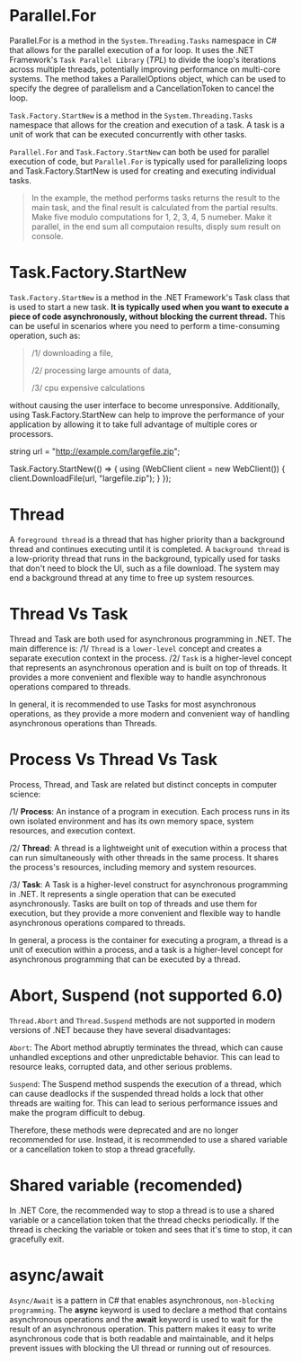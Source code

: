 # Parallel.For

Parallel.For is a method in the `System.Threading.Tasks` namespace in C# that allows for the parallel execution of a for loop. It uses the .NET Framework's `Task Parallel Library` (_TPL_) to divide the loop's iterations across multiple threads, potentially improving performance on multi-core systems. The method takes a ParallelOptions object, which can be used to specify the degree of parallelism and a CancellationToken to cancel the loop.

`Task.Factory.StartNew` is a method in the `System.Threading.Tasks` namespace that allows for the creation and execution of a task. A task is a unit of work that can be executed concurrently with other tasks.

`Parallel.For` and `Task.Factory.StartNew` can both be used for parallel execution of code, but `Parallel.For` is typically used for parallelizing loops and Task.Factory.StartNew is used for creating and executing individual tasks.

> In the example, the method performs tasks returns the result to the main task, and the final result is calculated from the partial results.
> Make five modulo computations for 1, 2, 3, 4, 5 numeber. Make it parallel, in the end sum all computaion results, disply sum result on console.

# Task.Factory.StartNew

`Task.Factory.StartNew` is a method in the .NET Framework's Task class that is used to start a new task. **It is typically used when you want to execute a piece of code asynchronously, without blocking the current thread.** This can be useful in scenarios where you need to perform a time-consuming operation, such as:
>
>    /1/ downloading a file,
>    
>    /2/ processing large amounts of data, 
>    
>    /3/ cpu expensive calculations
>
without causing the user interface to become unresponsive. Additionally, using Task.Factory.StartNew can help to improve the performance of your application by allowing it to take full advantage of multiple cores or processors.

string url = "http://example.com/largefile.zip";

Task.Factory.StartNew(() =>
{
    using (WebClient client = new WebClient())
    {
        client.DownloadFile(url, "largefile.zip");
    }
});

# Thread

A `foreground thread` is a thread that has higher priority than a background thread and continues executing until it is completed. A `background thread` is a low-priority thread that runs in the background, typically used for tasks that don't need to block the UI, such as a file download. The system may end a background thread at any time to free up system resources.

# Thread Vs Task

Thread and Task are both used for asynchronous programming in .NET. The main difference is:
/1/ `Thread` is a `lower-level` concept and creates a separate execution context in the process.
/2/ `Task` is a higher-level concept that represents an asynchronous operation and is built on top of threads. It provides a more convenient and flexible way to handle asynchronous operations compared to threads.

In general, it is recommended to use Tasks for most asynchronous operations, as they provide a more modern and convenient way of handling asynchronous operations than Threads.

# Process Vs Thread Vs Task

Process, Thread, and Task are related but distinct concepts in computer science:

/1/ **Process**: An instance of a program in execution. Each process runs in its own isolated environment and has its own memory space, system resources, and execution context.

/2/ **Thread**: A thread is a lightweight unit of execution within a process that can run simultaneously with other threads in the same process. It shares the process's resources, including memory and system resources.

/3/ **Task**: A Task is a higher-level construct for asynchronous programming in .NET. It represents a single operation that can be executed asynchronously. Tasks are built on top of threads and use them for execution, but they provide a more convenient and flexible way to handle asynchronous operations compared to threads.

In general, a process is the container for executing a program, a thread is a unit of execution within a process, and a task is a higher-level concept for asynchronous programming that can be executed by a thread.

# Abort, Suspend (not supported 6.0)

`Thread.Abort` and `Thread.Suspend` methods are not supported in modern versions of .NET because they have several disadvantages:

`Abort`: The Abort method abruptly terminates the thread, which can cause unhandled exceptions and other unpredictable behavior. This can lead to resource leaks, corrupted data, and other serious problems.

`Suspend`: The Suspend method suspends the execution of a thread, which can cause deadlocks if the suspended thread holds a lock that other threads are waiting for. This can lead to serious performance issues and make the program difficult to debug.

Therefore, these methods were deprecated and are no longer recommended for use. Instead, it is recommended to use a shared variable or a cancellation token to stop a thread gracefully.

# Shared variable (recomended)

In .NET Core, the recommended way to stop a thread is to use a shared variable or a cancellation token that the thread checks periodically. If the thread is checking the variable or token and sees that it's time to stop, it can gracefully exit.

# async/await

`Async/Await` is a pattern in C# that enables asynchronous, `non-blocking programming`. The **async** keyword is used to declare a method that contains asynchronous operations and the **await** keyword is used to wait for the result of an asynchronous operation. This pattern makes it easy to write asynchronous code that is both readable and maintainable, and it helps prevent issues with blocking the UI thread or running out of resources.
